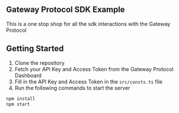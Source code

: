 ## Gateway Protocol SDK Example

This is a one stop shop for all the sdk interactions with the Gateway Protocol

## Getting Started

1. Clone the repository
2. Fetch your API Key and Access Token from the Gateway Protocol Dashboard
3. Fill in the API Key and Access Token in the `src/consts.ts` file
4. Run the following commands to start the server

```bash
npm install
npm start
```
